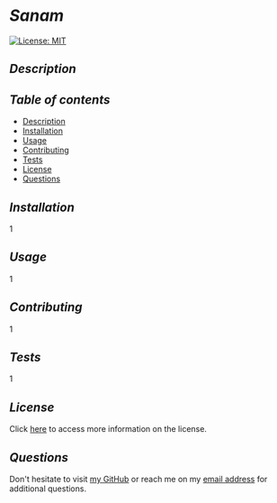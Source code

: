 # **_Sanam_**

 [![License: MIT](https://img.shields.io/badge/License-MIT-yellow.svg)](https://opensource.org/licenses/MIT)

## **_Description_**

## **_Table of contents_**
* [Description](#description)
* [Installation](#installation)
* [Usage](#usage)
* [Contributing](#contributing)
* [Tests](#tests)
* [License](#license)
* [Questions](#questions)

## **_Installation_**
1

## **_Usage_**
1

## **_Contributing_**
1

## **_Tests_**
1

## **_License_**
Click [here](https://opensource.org/licenses/MIT) to access more information on the license.

## **_Questions_**
Don't hesitate to visit [my GitHub](https://github.com/sanam1060)
or reach me on my [email address](mailto:sanam@email.com) for additional questions.